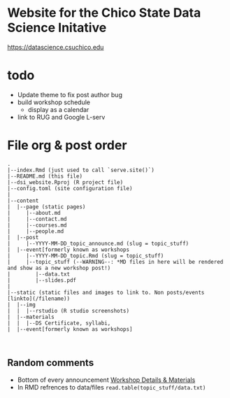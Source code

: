 # Website for the Chico State Data Science Initative

https://datascience.csuchico.edu 

# todo
* Update theme to fix post author bug
* build workshop schedule 
    - display as a calendar
* link to RUG and Google L-serv


# File org & post order
```
.
|--index.Rmd (just used to call `serve.site()`)
|--README.md (this file)
|--dsi_website.Rproj (R project file)
|--config.toml (site configuration file)
| 
|--content
|  |--page (static pages)
|     |--about.md
|     |--contact.md
|     |--courses.md
|     |--people.md
|  |--post
|     |--YYYY-MM-DD_topic_announce.md (slug = topic_stuff)
|  |--event[formerly known as workshops  
|     |--YYYY-MM-DD_topic.Rmd (slug = topic_stuff)
|     |--topic_stuff (--WARNING--: *MD files in here will be rendered and show as a new workshop post!)
|        |--data.txt
|        |--slides.pdf
|
|--static (static files and images to link to. Non posts/events [linkto](/filename)) 
|  |--img
|  |  |--rstudio (R studio screenshots)
|  |--materials
|  |  |--DS Certificate, syllabi, 
|  |--event[formerly known as workshops]



```


## Random comments 
* Bottom of every announcement [Workshop Details & Materials](/workshop/stat-models-brief/)
* In RMD refrences to data/files `read.table(topic_stuff/data.txt)`

